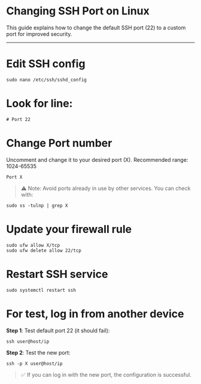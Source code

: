 # Changing SSH Port on Linux

This guide explains how to change the default SSH port (22) to a custom port for improved security.

---

# Edit SSH config

``` 
sudo nano /etc/ssh/sshd_config
```

# Look for line:

```
# Port 22
```

# Change Port number

Uncomment and change it to your desired port (X).
Recommended range: 1024-65535

``` 
Port X 
```
> ⚠️ Note: Avoid ports already in use by other services. You can check with:

```
sudo ss -tulnp | grep X
```

# Update your firewall rule

```
sudo ufw allow X/tcp
sudo ufw delete allow 22/tcp
```

# Restart SSH service

``` 
sudo systemctl restart ssh
```

# For test, log in from another device

**Step 1**: Test default port 22 (it should fail):
``` 
ssh user@host/ip
```

**Step 2**: Test the new port:

``` 
ssh -p X user@host/ip
```
> ✅ If you can log in with the new port, the configuration is successful.


